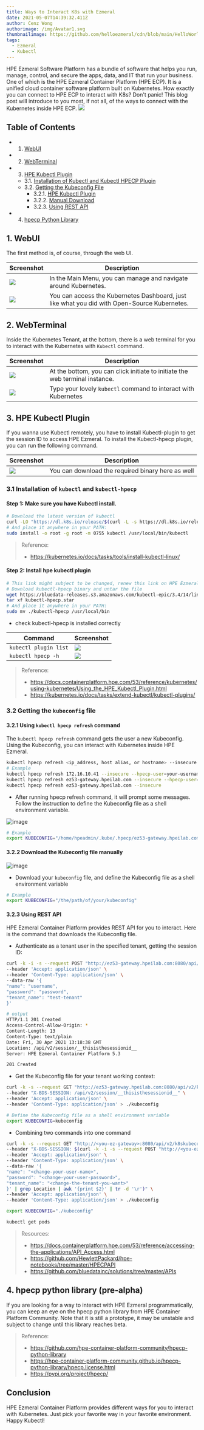 ```yaml
---
title: Ways to Interact K8s with Ezmeral
date: 2021-05-07T14:39:32.411Z
author: Cenz Wong
authorimage: /img/Avatar1.svg
thumbnailimage: https://github.com/helloezmeral/cdn/blob/main/HelloWorld%20with%20EPIC%20MLOps.png?raw=true
tags:
  - Ezmeral
  - Kubectl
---
```

HPE Ezmeral Software Platform has a bundle of software that helps you run, manage, control, and secure the apps, data, and IT that run your business. One of which is the HPE Ezmeral Container Platform (HPE ECP). It is a unified cloud container software platform built on Kubernetes. How exactly you can connect to HPE ECP to interact with K8s? Don't panic! This blog post will introduce to you most, if not all, of the ways to connect with the Kubernetes inside HPE ECP.
![](https://github.com/helloezmeral/cdn/blob/main/HelloWorld%20with%20EPIC%20MLOps.png?raw=true)

## Table of Contents
- 1. [WebUI](#1-webui)
- 2. [WebTerminal](#2-WebTerminal)
- 3. [HPE Kubectl Plugin](#3-HPE-Kubectl-Plugin)
   - 3.1. [Installation of Kubectl and Kubectl HPECP Plugin](#31-installation-of-kubectl-and-kubectl-hpecp)
   - 3.2. [Getting the Kubeconfig File](#32-getting-the-kubeconfig-file)
        - 3.2.1. [HPE Kubectl Plugin](#321-using-kubectl-hpecp-refresh-command)
        - 3.2.2. [Manual Download](#322-download-the-kubeconfig-file-manually)
        - 3.2.3. [Using REST API](#323-using-rest-api)
- 4. [hpecp Python Library](#4-hpecp-python-library-pre-alpha)

## 1. WebUI
The first method is, of course, through the web UI. 

| Screenshot      | Description |
| ----------- | ----------- |
| ![](https://github.com/helloezmeral/cdn/raw/main/K8s-Cluster.png)     | In the Main Menu, you can manage and navigate around Kubernetes.  |
| ![](https://github.com/helloezmeral/cdn/raw/main/K8s-Dashboard.png)   | You can access the Kubernetes Dashboard, just like what you did with Open-Source Kubernetes.  |

## 2. WebTerminal
Inside the Kubernetes Tenant, at the bottom, there is a web terminal for you to interact with the Kubernetes with ```Kubectl``` command.

| Screenshot      | Description |
| ----------- | ----------- |
| ![](https://github.com/helloezmeral/cdn/raw/main/K8s-Tenant.png)      | At the bottom, you can click initiate to initiate the web terminal instance.  |
| ![](https://github.com/helloezmeral/cdn/raw/main/K8s-Tenant-02.png)   | Type your lovely ``` kubectl ``` command to interact with Kubernetes  |


## 3. HPE Kubectl Plugin
If you wanna use Kubectl remotely, you have to install Kubectl-plugin to get the session ID to access HPE Ezmeral. To install the Kubectl-hpecp plugin, you can run the following command.

| Screenshot      | Description |
| ----------- | ----------- |
| ![](https://github.com/helloezmeral/cdn/raw/main/K8s-Tenant-03.png)      | You can download the required binary here as well  |

### 3.1 Installation of ```kubectl``` and ```kubectl-hpecp```
#### Step 1: Make sure you have Kubectl install.
```bash
# Download the latest version of kubectl
curl -LO "https://dl.k8s.io/release/$(curl -L -s https://dl.k8s.io/release/stable.txt)/bin/linux/amd64/kubectl"
# And place it anywhere in your PATH:
sudo install -o root -g root -m 0755 kubectl /usr/local/bin/kubectl
```
> Reference:
> - https://kubernetes.io/docs/tasks/tools/install-kubectl-linux/
> 

#### Step 2: Install hpe kubectl plugin
```bash
# This link might subject to be changed, renew this link on HPE Ezmeral
# Download kubectl-hpecp binary and untar the file
wget https://bluedata-releases.s3.amazonaws.com/kubectl-epic/3.4/14/linux/kubectl-hpecp.star
tar xf kubectl-hpecp.star
# And place it anywhere in your PATH:
sudo mv ./kubectl-hpecp /usr/local/bin
```
- check kubectl-hpecp is installed correctly

| Command | Screenshot      | 
| ----------- | ----------- |
| ``` kubectl plugin list ``` | ![](https://github.com/helloezmeral/cdn/raw/main/kubectl-plugin-list.png)        |
| ``` kubectl hpecp -h ``` | ![](https://github.com/helloezmeral/cdn/raw/main/kubectl-hpecp-h.png)       |

> Reference:
> - https://docs.containerplatform.hpe.com/53/reference/kubernetes/using-kubernetes/Using_the_HPE_Kubectl_Plugin.html
> - https://kubernetes.io/docs/tasks/extend-kubectl/kubectl-plugins/

### 3.2 Getting the ```kubeconfig``` file
#### 3.2.1 Using ```kubectl hpecp refresh``` command

The ```kubectl hpecp refresh``` command gets the user a new Kubeconfig. Using the Kubeconfig, you can interact with Kubernetes inside HPE Ezmeral.

```bash
kubectl hpecp refresh <ip_address, host alias, or hostname> --insecure --hpecp-user=<new_username> --hpecp-pass=<new_password>
# Example
kubectl hpecp refresh 172.16.10.41 --insecure --hpecp-user=your-username --hpecp-pass=your-pass
kubectl hpecp refresh ez53-gateway.hpeilab.com --insecure --hpecp-user=your-username --hpecp-pass=your-pass
kubectl hpecp refresh ez53-gateway.hpeilab.com --insecure
```

- After running hpecp refresh command, it will prompt some messages. Follow the instruction to define the Kubeconfig file as a shell environment variable.

![image](https://user-images.githubusercontent.com/72959956/117413580-bab71980-af48-11eb-808e-1f46f074451c.png)

```bash
# Example
export KUBECONFIG="/home/hpeadmin/.kube/.hpecp/ez53-gateway.hpeilab.com/config"
```

#### 3.2.2 Download the Kubeconfig file manually
![image](https://user-images.githubusercontent.com/72959956/117415089-7a589b00-af4a-11eb-8fbb-54386bcbdbbd.png)
- Download your ```kubeconfig``` file, and define the Kubeconfig file as a shell environment variable

```bash
# Example
export KUBECONFIG="/the/path/of/your/kubeconfig"
```

#### 3.2.3 Using REST API
HPE Ezmeral Container Platform provides REST API for you to interact. Here is the command that downloads the Kubeconfig file.

- Authenticate as a tenant user in the specified tenant, getting the session ID: 

```bash
curl -k -i -s --request POST "http://ez53-gateway.hpeilab.com:8080/api/v2/session" \
--header 'Accept: application/json' \
--header 'Content-Type: application/json' \
--data-raw '{
"name": "username",
"password": "password",
"tenant_name": "test-tenant"
}'

# output
HTTP/1.1 201 Created
Access-Control-Allow-Origin: *
Content-Length: 13
Content-Type: text/plain
Date: Fri, 30 Apr 2021 13:18:38 GMT
Location: /api/v2/session/__thisisthesessionid__
Server: HPE Ezmeral Container Platform 5.3

201 Created
```

- Get the Kubeconfig file for your tenant working context: 

```bash
curl -k -s --request GET "http://ez53-gateway.hpeilab.com:8080/api/v2/k8skubeconfig" \
--header "X-BDS-SESSION: /api/v2/session/__thisisthesessionid__" \
--header 'Accept: application/json' \
--header 'Content-Type: application/json' > ./kubeconfig

# Define the Kubeconfig file as a shell environment variable
export KUBECONFIG=kubeconfig
```

- Combining two commands into one command

```bash
curl -k -s --request GET "http://<you-ez-gateway>:8080/api/v2/k8skubeconfig" \
--header "X-BDS-SESSION: $(curl -k -i -s --request POST "http://<you-ez-gateway>:8080/api/v2/session" \
--header 'Accept: application/json' \
--header 'Content-Type: application/json' \
--data-raw '{
"name": "<change-your-user-name>",
"password": "<change-your-user-password>",
"tenant_name": "<change-the-tenant-you-want>"
}' | grep Location | awk '{print $2}' | tr -d '\r')" \
--header 'Accept: application/json' \
--header 'Content-Type: application/json' > ./kubeconfig

export KUBECONFIG="./kubeconfig"

kubectl get pods
```

> Resources:
> - https://docs.containerplatform.hpe.com/53/reference/accessing-the-applications/API_Access.html
> - https://github.com/HewlettPackard/hpe-notebooks/tree/master/HPECPAPI
> - https://github.com/bluedatainc/solutions/tree/master/APIs

## 4. hpecp python library (pre-alpha)
If you are looking for a way to interact with HPE Ezmeral programmatically, you can keep an eye on the hpecp python library from HPE Container Platform Community. Note that it is still a prototype, it may be unstable and subject to change until this library reaches beta.

> Reference:
> - https://github.com/hpe-container-platform-community/hpecp-python-library
> - https://hpe-container-platform-community.github.io/hpecp-python-library/hpecp.license.html
> - https://pypi.org/project/hpecp/
> 

## Conclusion
HPE Ezmeral Container Platform provides different ways for you to interact with Kubernetes. Just pick your favorite way in your favorite environment. Happy Kubectl!

